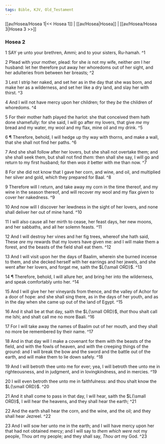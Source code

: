 ```yaml
---
tags: Bible, KJV, Old_Testament
---
```


[[av/Hosea/Hosea 1|<< Hosea 1]] | [[av/Hosea|Hosea]] | [[av/Hosea/Hosea 3|Hosea 3 >>]]

### Hosea 2

1 SAY ye unto your brethren, Ammi; and to your sisters, Ru-hamah. ^1

2 Plead with your mother, plead: for she _is_ not my wife, neither _am_ I her husband: let her therefore put away her whoredoms out of her sight, and her adulteries from between her breasts; ^2

3 Lest I strip her naked, and set her as in the day that she was born, and make her as a wilderness, and set her like a dry land, and slay her with thirst. ^3

4 And I will not have mercy upon her children; for they _be_ the children of whoredoms. ^4

5 For their mother hath played the harlot: she that conceived them hath done shamefully: for she said, I will go after my lovers, that give _me_ my bread and my water, my wool and my flax, mine oil and my drink. ^5

6 ¶ Therefore, behold, I will hedge up thy way with thorns, and make a wall, that she shall not find her paths. ^6

7 And she shall follow after her lovers, but she shall not overtake them; and she shall seek them, but shall not find _them:_ then shall she say, I will go and return to my first husband; for then _was_ _it_ better with me than now. ^7

8 For she did not know that I gave her corn, and wine, and oil, and multiplied her silver and gold, _which_ they prepared for Baal. ^8

9 Therefore will I return, and take away my corn in the time thereof, and my wine in the season thereof, and will recover my wool and my flax _given_ to cover her nakedness. ^9

10 And now will I discover her lewdness in the sight of her lovers, and none shall deliver her out of mine hand. ^10

11 I will also cause all her mirth to cease, her feast days, her new moons, and her sabbaths, and all her solemn feasts. ^11

12 And I will destroy her vines and her fig trees, whereof she hath said, These _are_ my rewards that my lovers have given me: and I will make them a forest, and the beasts of the field shall eat them. ^12

13 And I will visit upon her the days of Baalim, wherein she burned incense to them, and she decked herself with her earrings and her jewels, and she went after her lovers, and forgat me, saith the $L{\small ORD}$. ^13

14 ¶ Therefore, behold, I will allure her, and bring her into the wilderness, and speak comfortably unto her. ^14

15 And I will give her her vineyards from thence, and the valley of Achor for a door of hope: and she shall sing there, as in the days of her youth, and as in the day when she came up out of the land of Egypt. ^15

16 And it shall be at that day, saith the $L{\small ORD}$, _that_ thou shalt call me Ishi; and shalt call me no more Baali. ^16

17 For I will take away the names of Baalim out of her mouth, and they shall no more be remembered by their name. ^17

18 And in that day will I make a covenant for them with the beasts of the field, and with the fowls of heaven, and _with_ the creeping things of the ground: and I will break the bow and the sword and the battle out of the earth, and will make them to lie down safely. ^18

19 And I will betroth thee unto me for ever; yea, I will betroth thee unto me in righteousness, and in judgment, and in lovingkindness, and in mercies. ^19

20 I will even betroth thee unto me in faithfulness: and thou shalt know the $L{\small ORD}$. ^20

21 And it shall come to pass in that day, I will hear, saith the $L{\small ORD}$, I will hear the heavens, and they shall hear the earth; ^21

22 And the earth shall hear the corn, and the wine, and the oil; and they shall hear Jezreel. ^22

23 And I will sow her unto me in the earth; and I will have mercy upon her that had not obtained mercy; and I will say to _them_ _which_ _were_ not my people, Thou _art_ my people; and they shall say, _Thou_ _art_ my God. ^23
